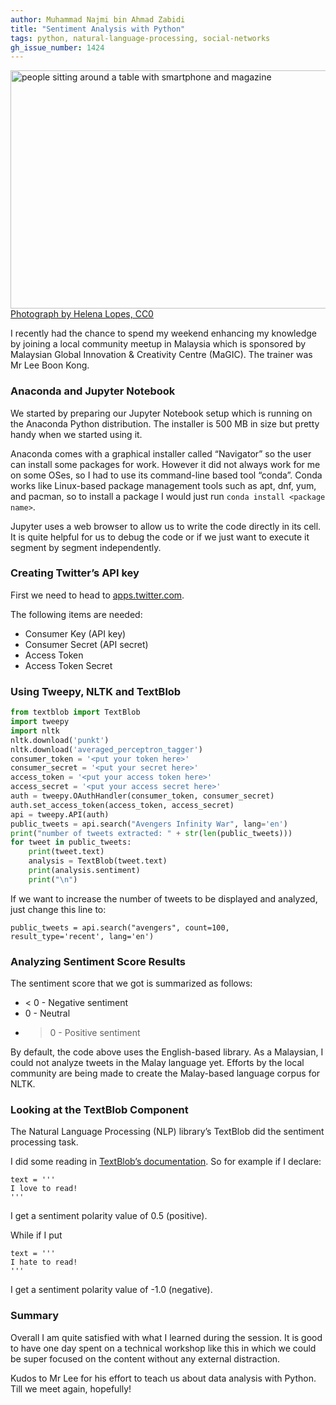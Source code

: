 ```yaml
---
author: Muhammad Najmi bin Ahmad Zabidi
title: "Sentiment Analysis with Python"
tags: python, natural-language-processing, social-networks
gh_issue_number: 1424
---
```


<img src="/blog/2018/05/18/sentiment-analysis-with-python/book-chair-chat-711009-crop.jpg" width="770" height="381" alt="people sitting around a table with smartphone and magazine"><br><a href="https://www.pexels.com/photo/group-of-people-reading-book-sitting-on-chair-711009/">Photograph by Helena Lopes, CC0</a>

I recently had the chance to spend my weekend enhancing my knowledge by joining a local community meetup in Malaysia which is sponsored by Malaysian Global Innovation & Creativity Centre (MaGIC). The trainer was Mr Lee Boon Kong.

### Anaconda and Jupyter Notebook

We started by preparing our Jupyter Notebook setup which is running on the Anaconda Python distribution. The installer is 500 MB in size but pretty handy when we started using it.

Anaconda comes with a graphical installer called “Navigator” so the user can install some packages for work. However it did not always work for me on some OSes, so I had to use its command-line based tool “conda”. Conda works like Linux-based package management tools such as apt, dnf, yum, and pacman, so to install a package I would just run `conda install <package name>`.

Jupyter uses a web browser to allow us to write the code directly in its cell. It is quite helpful for us to debug the code or if we just want to execute it segment by segment independently.

### Creating Twitter’s API key

First we need to head to [apps.twitter.com](https://apps.twitter.com/).

The following items are needed:

* Consumer Key (API key)
* Consumer Secret (API secret)
* Access Token
* Access Token Secret

### Using Tweepy, NLTK and TextBlob

```python
from textblob import TextBlob
import tweepy
import nltk
nltk.download('punkt')
nltk.download('averaged_perceptron_tagger')
consumer_token = '<put your token here>'
consumer_secret = '<put your secret here>'
access_token = '<put your access token here>'
access_secret = '<put your access secret here>'
auth = tweepy.OAuthHandler(consumer_token, consumer_secret)
auth.set_access_token(access_token, access_secret)
api = tweepy.API(auth)
public_tweets = api.search("Avengers Infinity War", lang='en')
print("number of tweets extracted: " + str(len(public_tweets)))
for tweet in public_tweets:
    print(tweet.text)
    analysis = TextBlob(tweet.text)
    print(analysis.sentiment)
    print("\n")
```

If we want to increase the number of tweets to be displayed and analyzed, just change this line to:

```
public_tweets = api.search("avengers", count=100, result_type='recent', lang='en')
```

### Analyzing Sentiment Score Results

The sentiment score that we got is summarized as follows:

* < 0 - Negative sentiment
* 0 - Neutral
* > 0 - Positive sentiment

By default, the code above uses the English-based library. As a Malaysian, I could not analyze tweets in the Malay language yet. Efforts by the local community are being made to create the Malay-based language corpus for NLTK.

### Looking at the TextBlob Component

The Natural Language Processing (NLP) library’s TextBlob did the sentiment processing task.

I did some reading in [TextBlob’s documentation](https://textblob.readthedocs.io/en/dev/). So for example if I declare:

```
text = '''
I love to read!
'''
```

I get a sentiment polarity value of 0.5 (positive).

While if I put

```
text = '''
I hate to read!
'''
```

I get a sentiment polarity value of -1.0 (negative).

### Summary

Overall I am quite satisfied with what I learned during the session. It is good to have one day spent on a technical workshop like this in which we could be super focused on the content without any external distraction.

Kudos to Mr Lee for his effort to teach us about data analysis with Python. Till we meet again, hopefully!
